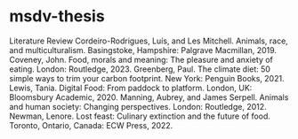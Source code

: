 # msdv-thesis

Literature Review
Cordeiro-Rodrigues, Luís, and Les Mitchell. Animals, race, and multiculturalism. Basingstoke, Hampshire: Palgrave Macmillan, 2019. 
Coveney, John. Food, morals and meaning: The pleasure and anxiety of eating. London: Routledge, 2023. 
Greenberg, Paul. The climate diet: 50 simple ways to trim your carbon footprint. New York: Penguin Books, 2021. 
Lewis, Tania. Digital Food: From paddock to platform. London, UK: Bloomsbury Academic, 2020. 
Manning, Aubrey, and James Serpell. Animals and human society: Changing perspectives. London: Routledge, 2012. 
Newman, Lenore. Lost feast: Culinary extinction and the future of food. Toronto, Ontario, Canada: ECW Press, 2022. 
